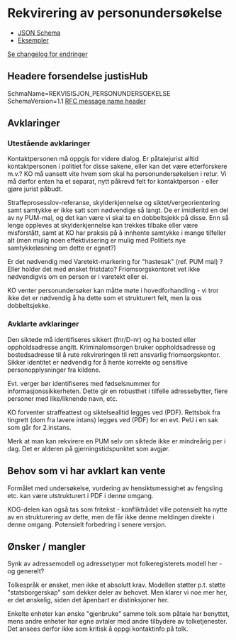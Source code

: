 # Rekvirering av personundersøkelse

- [JSON Schema](1.0/rekvirerePersonundersoekelse.schema.json)
- [Eksempler](1.0/eksempelfiler/)

[Se changelog for endringer](changelog.md)

## Headere forsendelse justisHub
SchmaName=REKVISISJON_PERSONUNDERSOEKELSE  
SchemaVersion=1.1
[RFC message name header](../../../rfc/MessageName-header.md)

## Avklaringer

### Utestående avklaringer

Kontaktpersonen må oppgis for videre dialog.
Er påtalejurist alltid kontaktpersonen i politiet for disse sakene, eller kan det være etterforskere m.v.?
KO må uansett vite hvem som skal ha personundersøkelsen i retur. Vi må derfor enten ha et separat, nytt påkrevd felt for kontaktperson - eller gjøre jurist påbudt.

Straffeprosesslov-referanse, skylderkjennelse og siktet/vergeorientering samt samtykke er ikke satt som nødvendige så langt. De er imidleritd en del av ny PUM-mal, og det kan være vi skal ta en dobbeltsjekk på disse. Enn så lenge oppleves at skylderkjennelse kan trekkes tilbake eller være misforstått, samt at KO har praksis på å innhente samtykke i mange tilfeller alt (men mulig noen effektivisering er mulig med Politiets nye samtykkeløsning om dette er egnet?)

Er det nødvendig med Varetekt-markering for "hastesak" (ref. PUM mal) ? Eller holder det med ønsket fristdato? Friomsorgskontoret vet ikke nødvendigvis om en person er i varetekt eller ei.

KO venter personundersøker kan måtte møte i hovedforhandling - vi tror ikke det er nødvendig å ha dette som et strukturert felt, men la oss dobbeltsjekke.

### Avklarte avklaringer

Den siktede må identifiseres sikkert (fnr/D-nr) og ha bosted eller oppholdsadresse angitt.
Kriminalomsorgen bruker oppholdsadresse og bostedsadresse til å rute rekvireringen til rett ansvarlig friomsorgskontor.
Sikker identitet er nødvendig for å hente korrekte og sensitive personopplysninger fra kildene.

Evt. verger bør identifiseres med fødselsnummer for informasjonssikkerheten. Dette gir en robusthet i tilfelle adressebytter, flere personer med like/liknende navn, etc.

KO forventer straffeattest og siktelsealltid legges ved (PDF).
Rettsbok fra tingrett (dom fra lavere intans) legges ved (PDF) for en evt. PeU i en sak som går for 2.instans.

Merk at man kan rekvirere en PUM selv om siktede ikke er mindreårig per i dag. Det er alderen på gjerningstidspunktet som avgjør.

## Behov som vi har avklart kan vente

Formålet med undersøkelse, vurdering av hensiktsmessighet av fengsling etc. kan være utstrukturert i PDF i denne omgang.

KOG-delen kan også tas som fritekst - konfliktrådet ville potensielt ha nytte av en strukturering av dette, men de får ikke denne meldingen direkte i denne omgang. Potensielt forbedring i senere versjon.

## Ønsker / mangler

Synk av adressemodell og adressetyper mot folkeregisterets modell her - og generelt?

Tolkespråk er ønsket, men ikke et absolutt krav. Modellen støtter p.t. støtte "statsborgerskap" som dekker deler av behovet. Men klarer vi noe mer her, er det ønskelig, siden det åpenbart er distinksjoner her.

Enkelte enheter kan ønske "gjenbruke" samme tolk som påtale har benyttet, mens andre enheter har egne avtaler med andre tilbydere av tolketjenester. Det ansees derfor ikke som kritisk å oppgi kontaktinfo på tolk.
